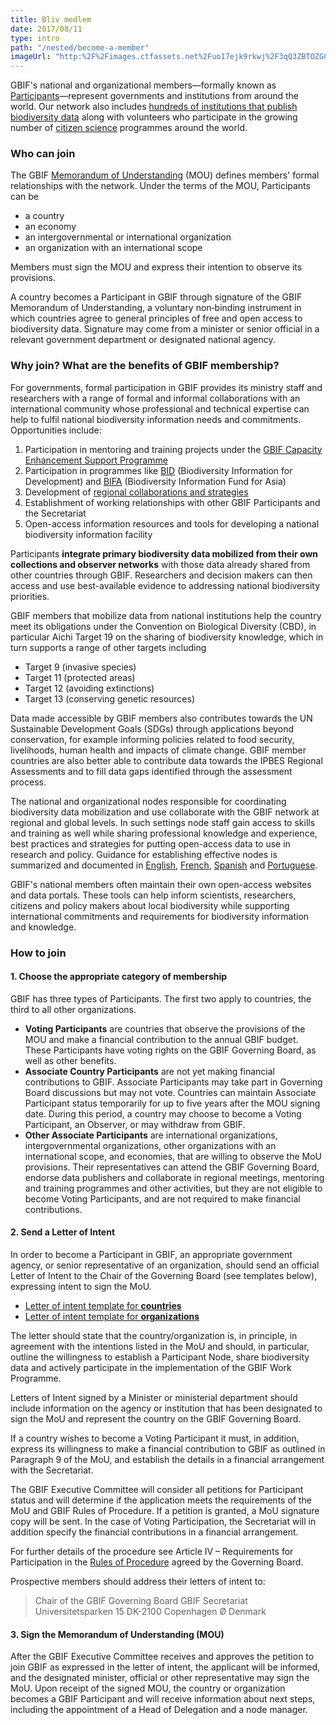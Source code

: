 ```yaml
---
title: Bliv medlem
date: 2017/08/11
type: intro
path: "/nested/become-a-member"
imageUrl: "http:%2F%2Fimages.ctfassets.net%2Fuo17ejk9rkwj%2F3qQ3ZBTOZGCcy0W44oaMwe%2Fa05406faf3d45c3f38ed77d653c02e79%2FPronghorn_Antilocapra_americana.jpg"
---
```

GBIF's national and organizational members—formally known as [Participants](/the-gbif-network)—represent governments and institutions from around the world. Our network also includes [hundreds of institutions that publish biodiversity data](/publisher/search) along with volunteers who participate in the growing number of [citizen science](/citizen-science) programmes around the world.

### Who can join

The GBIF [Memorandum of Understanding](/mou) (MOU) defines members' formal relationships with the network. Under the terms of the MOU, Participants can be 

+ a country
+ an economy
+ an intergovernmental or international organization
+ an organization with an international scope

Members must sign the MOU and express their intention to observe its provisions. 

A country becomes a Participant in GBIF through signature of the GBIF Memorandum of Understanding, a voluntary non‐binding instrument in which countries agree to general principles of free and open access to biodiversity data. Signature may come from a minister or senior official in a relevant government department or designated national agency.  

### Why join? What are the benefits of GBIF membership?

For governments, formal participation in GBIF provides its ministry staff and researchers with a range of formal and informal collaborations with an international community whose professional and technical expertise can help to fulfil national biodiversity information needs and commitments. Opportunities include:
1. Participation in mentoring and training projects under the [GBIF Capacity Enhancement Support Programme](/programme/82219/capacity-enhancement-support-programme)
2. Participation in programmes like [BID](/programme/bid) (Biodiversity Information for Development) and [BIFA](/programme/bifa) (Biodiversity Information Fund for Asia)
3. Development of [regional collaborations and strategies](/the-gbif-network)
4. Establishment of working relationships with other GBIF Participants and the Secretariat
5. Open-access information resources and tools for developing a national biodiversity information facility

Participants **integrate primary biodiversity data mobilized from their own collections and observer networks** with those data already shared from other countries through GBIF. Researchers and decision makers can then access and use best-available evidence to addressing national biodiversity priorities.

GBIF members that mobilize data from national institutions help the country meet its obligations under the Convention on Biological Diversity (CBD), in particular Aichi Target 19 on the sharing of biodiversity knowledge, which in turn supports a range of other targets including 
+ Target 9 (invasive species)
+ Target 11 (protected areas)
+ Target 12 (avoiding extinctions)
+ Target 13 (conserving genetic resources)

Data made accessible by GBIF members also contributes towards the UN Sustainable Development Goals (SDGs) through applications beyond conservation, for example informing policies related to food security, livelihoods, human health and impacts of climate change. GBIF member countries are also better able to contribute data towards the IPBES Regional Assessments and to fill data gaps identified through the assessment process. 

The national and organizational nodes responsible for coordinating biodiversity data mobilization and use collaborate with the GBIF network at regional and global levels. In such settings node staff gain access to skills and training as well while sharing professional knowledge and experience, best practices and  strategies for putting open-access data to use in research and policy. Guidance for establishing effective nodes is summarized and documented in [English](/document/80925/), [French](/document/82147), [Spanish](/document/82186) and [Portuguese](/document/82231). 

GBIF's national members often maintain their own open-access websites and data portals. These tools can help inform scientists, researchers, citizens and policy makers about local biodiversity while supporting international commitments and requirements for biodiversity information and knowledge.

### How to join

#### 1. Choose the appropriate category of membership

GBIF has three types of Participants. The first two apply to countries, the third to all other organizations.

+ **Voting Participants** are countries that observe the provisions of the MOU and make a financial contribution to the annual GBIF budget. These Participants have voting rights on the GBIF Governing Board, as well as other benefits.
+ **Associate Country Participants** are not yet making financial contributions to GBIF. Associate Participants may take part in Governing Board discussions but may not vote. Countries can maintain Associate Participant status temporarily for up to five years after the MOU signing date. During this period, a country may choose to become a Voting Participant, an Observer, or may withdraw from GBIF. 
+ **Other Associate Participants** are international organizations, intergovernmental organizations, other organizations with an international scope, and economies, that are willing to observe the MoU provisions. Their representatives can attend the GBIF Governing Board, endorse data publishers and collaborate in regional meetings, mentoring and training programmes and other activities, but they are not eligible to become Voting Participants, and are not required to make financial contributions.

#### 2. Send a Letter of Intent

In order to become a Participant in GBIF, an appropriate government agency, or senior representative of an organization, should send an official Letter of Intent to the Chair of the Governing Board (see templates below), expressing intent to sign the MoU.

+ [Letter of intent template for **countries**](/resource/80857)
+ [Letter of intent template for **organizations**](/resource/80858)

The letter should state that the country/organization is, in principle, in agreement with the intentions listed in the MoU and should, in particular, outline the willingness to establish a Participant Node, share biodiversity data and actively participate in the implementation of the GBIF Work Programme.

Letters of Intent signed by a Minister or ministerial department should include information on the agency or institution that has been designated to sign the MoU and represent the country on the GBIF Governing Board.

If a country wishes to become a Voting Participant it must, in addition, express its willingness to make a financial contribution to GBIF as outlined in Paragraph 9 of the MoU, and establish the details in a financial arrangement with the Secretariat. 

The GBIF Executive Committee will consider all petitions for Participant status and will determine if the application meets the requirements of the MoU and GBIF Rules of Procedure. If a petition is granted, a MoU signature copy will be sent. In the case of Voting Participation, the Secretariat will in addition specify the financial contributions in a financial arrangement.

For further details of the procedure see Article IV – Requirements for Participation in the [Rules of Procedure](/resource/80667) agreed by the Governing Board.

Prospective members should address their letters of intent to:

> Chair of the GBIF Governing Board
GBIF Secretariat
Universitetsparken 15
DK-2100 Copenhagen Ø
Denmark

#### 3. Sign the Memorandum of Understanding (MOU)

After the GBIF Executive Committee receives and approves the petition to join GBIF as expressed in the letter of intent, the applicant will be informed, and the designated minister, official or other representative may sign the MoU. Upon receipt of the signed MOU, the country or organization becomes a GBIF Participant and will receive information about next steps, including the appointment of a Head of Delegation and a node manager.